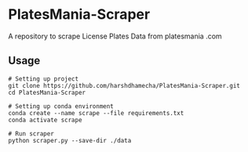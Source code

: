 # PlatesMania-Scraper
A repository to scrape License Plates Data from platesmania .com

## Usage

```
# Setting up project
git clone https://github.com/harshdhamecha/PlatesMania-Scraper.git
cd PlatesMania-Scraper

# Setting up conda environment
conda create --name scrape --file requirements.txt
conda activate scrape

# Run scraper
python scraper.py --save-dir ./data 
```
